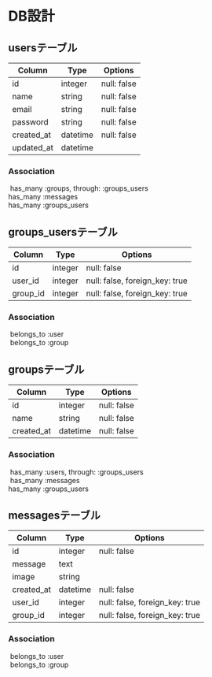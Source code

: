 # DB設計

## usersテーブル

|Column|Type|Options|
|------|----|-------|
|id|integer|null: false|
|name|string|null: false|
|email|string|null: false|
|password|string|null: false|
|created_at|datetime|null: false|
|updated_at|datetime|

### Association  

 has_many :groups, through: :groups_users  
 has_many :messages  
 has_many :groups_users

## groups_usersテーブル

|Column|Type|Options|
|------|----|-------|
|id|integer|null: false|
|user_id|integer|null: false, foreign_key: true|
|group_id|integer|null: false, foreign_key: true|

### Association  

 belongs_to :user  
 belongs_to :group

## groupsテーブル

|Column|Type|Options|
|------|----|-------|
|id|integer|null: false|
|name|string|null: false|
|created_at|datetime|null: false|

### Association  

 has_many :users, through: :groups_users  
 has_many :messages  
 has_many :groups_users

## messagesテーブル

|Column|Type|Options|
|------|----|-------|
|id|integer|null: false|
|message|text|
|image|string|
|created_at|datetime|null: false|
|user_id|integer|null: false, foreign_key: true|
|group_id|integer|null: false, foreign_key: true|

### Association  

 belongs_to :user  
 belongs_to :group
